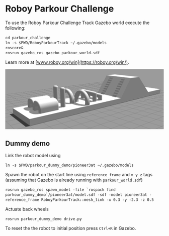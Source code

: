 # Roboy Parkour Challenge

To use the Roboy Parkour Challenge Track Gazebo world execute the following:
```
cd parkour_challenge
ln -s $PWD/RoboyParkourTrack ~/.gazebo/models
roscore&
rosrun gazebo_ros gazebo parkour_world.sdf
```

Learn more at [www.roboy.org/win](https://roboy.org/win/).

![Gazebo Parkour Track](https://github.com/Roboy/parkour_challenge/blob/master/images/gazebo_track.png "Gazebo Parkour Track")

## Dummy demo

Link the robot model using
```
ln -s $PWD/parkour_dummy_demo/pioneer3at ~/.gazebo/models
```

Spawn the robot on the start line using `reference_frame` and `x y z` tags (assuming that Gazebo is already running with `parkour_world.sdf`)
```
rosrun gazebo_ros spawn_model -file `rospack find parkour_dummy_demo`/pioneer3at/model.sdf -sdf -model pioneer3at -reference_frame RoboyParkourTrack::mesh_link -x 0.3 -y -2.3 -z 0.5
```

Actuate back wheels
```
rosrun parkour_dummy_demo drive.py
```

To reset the the robot to initial position press `Ctrl+R` in Gazebo.
